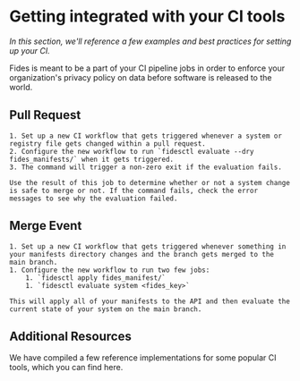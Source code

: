 # Getting integrated with your CI tools
_In this section, we'll reference a few examples and best practices for setting up your CI._

Fides is meant to be a part of your CI pipeline jobs in order to enforce your organization's privacy policy on data before software is released to the world. 

## Pull Request

    1. Set up a new CI workflow that gets triggered whenever a system or registry file gets changed within a pull request.
    2. Configure the new workflow to run `fidesctl evaluate --dry fides_manifests/` when it gets triggered.
    3. The command will trigger a non-zero exit if the evaluation fails.

    Use the result of this job to determine whether or not a system change is safe to merge or not. If the command fails, check the error messages to see why the evaluation failed.

## Merge Event

    1. Set up a new CI workflow that gets triggered whenever something in your manifests directory changes and the branch gets merged to the main branch.
    1. Configure the new workflow to run two few jobs:
        1. `fidesctl apply fides_manifest/`
        1. `fidesctl evaluate system <fides_key>`

    This will apply all of your manifests to the API and then evaluate the current state of your system on the main branch.

## Additional Resources
We have compiled a few reference implementations for some popular CI tools, which you can find here.